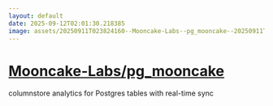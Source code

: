 ```yaml
---
layout: default
date: 2025-09-12T02:01:30.218385
image: assets/20250911T023824160--Mooncake-Labs--pg_mooncake--20250911T030932110--cropped.png
---
```


# [Mooncake-Labs/pg_mooncake](https://github.com/Mooncake-Labs/pg_mooncake)

columnstore analytics for Postgres tables with real-time sync
